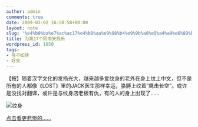 ```yaml
---
author: admin
comments: true
date: 2009-03-02 16:50:58+00:00
layout: note
slug: '%e4%b8%ba%e7%ac%ac17%e4%b8%aa%e9%98%b4%e9%9b%a8%e5%a4%a9%e6%89%be%e4%b9%90'
title: 为第17个阴雨天找乐
wordpress_id: 1950
tags:
- 写不如转
- 好笑
---
```


【按】随着汉字文化的发扬光大，越来越多爱纹身的老外在身上纹上中文，但不是所有的人都像《LOST》里的JACK医生那样幸运，胳膊上纹着“鹰击长空”。或许是没找对翻译，或许是与纹身店老板有仇，有的人的身上出现了……

![纹身](http://farm4.static.flickr.com/3616/3323240396_8ff618f3e4.jpg?v=0)

[点击看更悲惨的……](http://www.tianya.cn/publicforum/content/funinfo/1/1390043.shtml)

